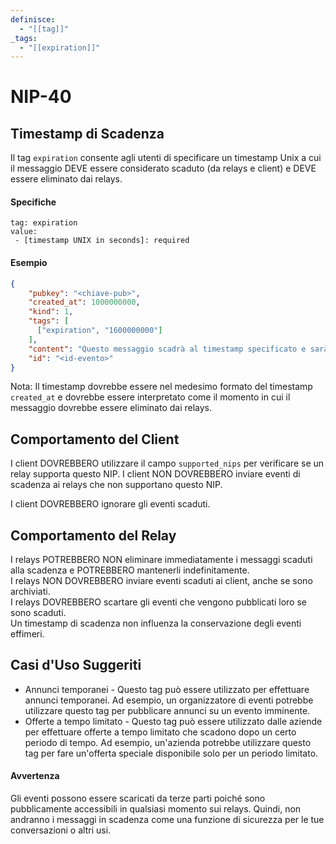 ```yaml
---
definisce:
  - "[[tag]]"
_tags:
  - "[[expiration]]"
---
```

# NIP-40

## Timestamp di Scadenza

Il tag `expiration` consente agli utenti di specificare un timestamp Unix a cui il messaggio DEVE essere considerato scaduto (da relays e client) e DEVE essere eliminato dai relays.

#### Specifiche

```
tag: expiration
value:
 - [timestamp UNIX in seconds]: required
```

#### Esempio

```json
{
    "pubkey": "<chiave-pub>",
    "created_at": 1000000000,
    "kind": 1,
    "tags": [
      ["expiration", "1600000000"]
    ],
    "content": "Questo messaggio scadrà al timestamp specificato e sarà eliminato dai relays.\n",
    "id": "<id-evento>"
}
```

Nota: Il timestamp dovrebbe essere nel medesimo formato del timestamp `created_at` e dovrebbe essere interpretato come il momento in cui il messaggio dovrebbe essere eliminato dai relays.

Comportamento del Client
------------------------

I client DOVREBBERO utilizzare il campo `supported_nips` per verificare se un relay supporta questo NIP. I client NON DOVREBBERO inviare eventi di scadenza ai relays che non supportano questo NIP.

I client DOVREBBERO ignorare gli eventi scaduti.

Comportamento del Relay
-----------------------

I relays POTREBBERO NON eliminare immediatamente i messaggi scaduti alla scadenza e POTREBBERO mantenerli indefinitamente.  
I relays NON DOVREBBERO inviare eventi scaduti ai client, anche se sono archiviati.  
I relays DOVREBBERO scartare gli eventi che vengono pubblicati loro se sono scaduti.  
Un timestamp di scadenza non influenza la conservazione degli eventi effimeri.

Casi d'Uso Suggeriti
---------------------

* Annunci temporanei - Questo tag può essere utilizzato per effettuare annunci temporanei. Ad esempio, un organizzatore di eventi potrebbe utilizzare questo tag per pubblicare annunci su un evento imminente.
* Offerte a tempo limitato - Questo tag può essere utilizzato dalle aziende per effettuare offerte a tempo limitato che scadono dopo un certo periodo di tempo. Ad esempio, un'azienda potrebbe utilizzare questo tag per fare un'offerta speciale disponibile solo per un periodo limitato.

#### Avvertenza
Gli eventi possono essere scaricati da terze parti poiché sono pubblicamente accessibili in qualsiasi momento sui relays.
Quindi, non andranno i messaggi in scadenza come una funzione di sicurezza per le tue conversazioni o altri usi.